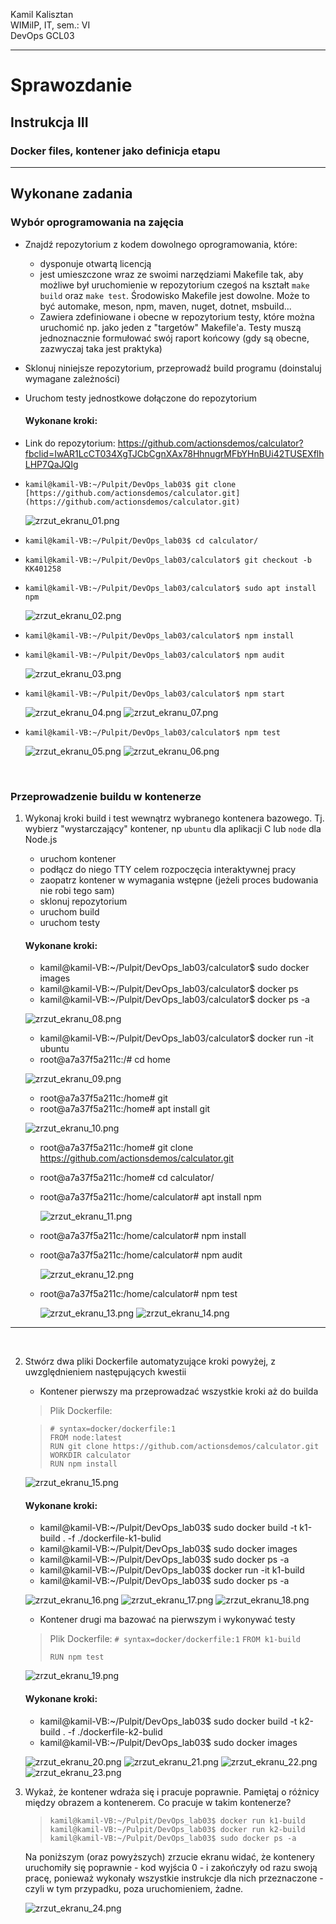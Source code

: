 Kamil Kalisztan <br>
WIMiIP, IT, sem.: VI <br>
DevOps GCL03

- - -

# Sprawozdanie

## Instrukcja III

### Docker files, kontener jako definicja etapu

- - -

## Wykonane zadania


### Wybór oprogramowania na zajęcia

* Znajdź repozytorium z kodem dowolnego oprogramowania, które:
    * dysponuje otwartą licencją
    * jest umieszczone wraz ze swoimi narzędziami Makefile tak, aby możliwe był uruchomienie w repozytorium czegoś na kształt ```make build``` oraz ```make test```. Środowisko Makefile jest dowolne. Może to być automake, meson, npm, maven, nuget, dotnet, msbuild...
    * Zawiera zdefiniowane i obecne w repozytorium testy, które można uruchomić np. jako jeden z "targetów" Makefile'a. Testy muszą jednoznacznie formułować swój raport końcowy (gdy są obecne, zazwyczaj taka jest praktyka)
* Sklonuj niniejsze repozytorium, przeprowadź build programu (doinstaluj wymagane zależności)
* Uruchom testy jednostkowe dołączone do repozytorium

	#### Wykonane kroki:

* Link do repozytorium:
https://github.com/actionsdemos/calculator?fbclid=IwAR1LcCT034XgTJCbCgnXAx78HhnugrMFbYHnBUi42TUSEXflhLHP7QaJQIg
* ```kamil@kamil-VB:~/Pulpit/DevOps_lab03$ git clone [https://github.com/actionsdemos/calculator.git](https://github.com/actionsdemos/calculator.git)```

	![zrzut_ekranu_01.png](./zrzut_ekranu_01.png)
 
* ```kamil@kamil-VB:~/Pulpit/DevOps_lab03$ cd calculator/```
* ```kamil@kamil-VB:~/Pulpit/DevOps_lab03/calculator$ git checkout -b KK401258```
* ```kamil@kamil-VB:~/Pulpit/DevOps_lab03/calculator$ sudo apt install npm```

	![zrzut_ekranu_02.png](./zrzut_ekranu_02.png)


* ```kamil@kamil-VB:~/Pulpit/DevOps_lab03/calculator$ npm install```
* ```kamil@kamil-VB:~/Pulpit/DevOps_lab03/calculator$ npm audit```

	![zrzut_ekranu_03.png](./zrzut_ekranu_03.png)

* ```kamil@kamil-VB:~/Pulpit/DevOps_lab03/calculator$ npm start```

	![zrzut_ekranu_04.png](./zrzut_ekranu_04.png)
	![zrzut_ekranu_07.png](./zrzut_ekranu_07.png)
* ```kamil@kamil-VB:~/Pulpit/DevOps_lab03/calculator$ npm test```

	![zrzut_ekranu_05.png](./zrzut_ekranu_05.png)
	![zrzut_ekranu_06.png](./zrzut_ekranu_06.png)


<br>

### Przeprowadzenie buildu w kontenerze

1. Wykonaj kroki build i test wewnątrz wybranego kontenera bazowego. Tj. wybierz "wystarczający" kontener, np ```ubuntu``` dla aplikacji C lub ```node``` dla Node.js
    * uruchom kontener
    * podłącz do niego TTY celem rozpoczęcia interaktywnej pracy
    * zaopatrz kontener w wymagania wstępne (jeżeli proces budowania nie robi tego sam)
    * sklonuj repozytorium
    * uruchom build
    * uruchom testy

	#### Wykonane kroki:
	* kamil@kamil-VB:~/Pulpit/DevOps_lab03/calculator$ sudo docker images
	* kamil@kamil-VB:\~/Pulpit/DevOps_lab03/calculator$ docker ps
	* kamil@kamil-VB:\~/Pulpit/DevOps_lab03/calculator$ docker ps -a
	
	![zrzut_ekranu_08.png](./zrzut_ekranu_08.png)
	
	* kamil@kamil-VB:~/Pulpit/DevOps_lab03/calculator$ docker run -it ubuntu
	* root@a7a37f5a211c:/# cd home
	
	![zrzut_ekranu_09.png](./zrzut_ekranu_09.png)
	
	* root@a7a37f5a211c:/home# git
	* root@a7a37f5a211c:/home# apt install git
	
	![zrzut_ekranu_10.png](./zrzut_ekranu_10.png)
	
	* root@a7a37f5a211c:/home# git clone https://github.com/actionsdemos/calculator.git
	* root@a7a37f5a211c:/home# cd calculator/
	* root@a7a37f5a211c:/home/calculator# apt install npm
	
		![zrzut_ekranu_11.png](./zrzut_ekranu_11.png)
	
	* root@a7a37f5a211c:/home/calculator# npm install
	* root@a7a37f5a211c:/home/calculator# npm audit
	
		![zrzut_ekranu_12.png](./zrzut_ekranu_12.png)
		
	* root@a7a37f5a211c:/home/calculator# npm test
	
		![zrzut_ekranu_13.png](./zrzut_ekranu_13.png)
		![zrzut_ekranu_14.png](./zrzut_ekranu_14.png)


---

<br>

2. Stwórz dwa pliki Dockerfile automatyzujące kroki powyżej, z uwzględnieniem następujących kwestii
    * Kontener pierwszy ma przeprowadzać wszystkie kroki aż do builda
	>Plik Dockerfile:
	
	> ```# syntax=docker/dockerfile:1``` <br>
	>```FROM node:latest```  <br>
	>```RUN git clone https://github.com/actionsdemos/calculator.git```  <br>
	>```WORKDIR calculator```  <br>
	>```RUN npm install```  <br>
	

	![zrzut_ekranu_15.png](./zrzut_ekranu_15.png)

	#### Wykonane kroki:
	* kamil@kamil-VB:~/Pulpit/DevOps_lab03$ sudo docker build -t k1-build . -f ./dockerfile-k1-bulid
	* kamil@kamil-VB:~/Pulpit/DevOps_lab03$ sudo docker images
	* kamil@kamil-VB:~/Pulpit/DevOps_lab03$ sudo docker ps -a
	* kamil@kamil-VB:~/Pulpit/DevOps_lab03$ docker run -it k1-build
	* kamil@kamil-VB:~/Pulpit/DevOps_lab03$ sudo docker ps -a
	
	![zrzut_ekranu_16.png](./zrzut_ekranu_16.png)
	![zrzut_ekranu_17.png](./zrzut_ekranu_17.png)
	![zrzut_ekranu_18.png](./zrzut_ekranu_18.png)
	
    * Kontener drugi ma bazować na pierwszym i wykonywać testy

	>Plik Dockerfile:
	> ```# syntax=docker/dockerfile:1```
	> ```FROM k1-build```
	>
	> ```RUN npm test```

	![zrzut_ekranu_19.png](./zrzut_ekranu_19.png)

	#### Wykonane kroki:
	* kamil@kamil-VB:~/Pulpit/DevOps_lab03$ sudo docker build -t k2-build . -f ./dockerfile-k2-bulid
	* kamil@kamil-VB:~/Pulpit/DevOps_lab03$ sudo docker images

	![zrzut_ekranu_20.png](./zrzut_ekranu_20.png)
	![zrzut_ekranu_21.png](./zrzut_ekranu_21.png)
	![zrzut_ekranu_22.png](./zrzut_ekranu_22.png)
	![zrzut_ekranu_23.png](./zrzut_ekranu_23.png)


3. Wykaż, że kontener wdraża się i pracuje poprawnie. Pamiętaj o różnicy między obrazem a kontenerem. Co pracuje w takim kontenerze?

	> ```kamil@kamil-VB:~/Pulpit/DevOps_lab03$ docker run k1-build```
	> ```kamil@kamil-VB:~/Pulpit/DevOps_lab03$ docker run k2-build```
	> ```kamil@kamil-VB:~/Pulpit/DevOps_lab03$ sudo docker ps -a```

	Na poniższym (oraz powyższych) zrzucie ekranu widać, że kontenery uruchomiły się poprawnie - kod wyjścia 0 - i zakończyły od razu swoją pracę, ponieważ wykonały wszystkie instrukcje dla nich przeznaczone - czyli w tym przypadku, poza uruchomieniem, żadne. 
	
	![zrzut_ekranu_24.png](./zrzut_ekranu_24.png)

